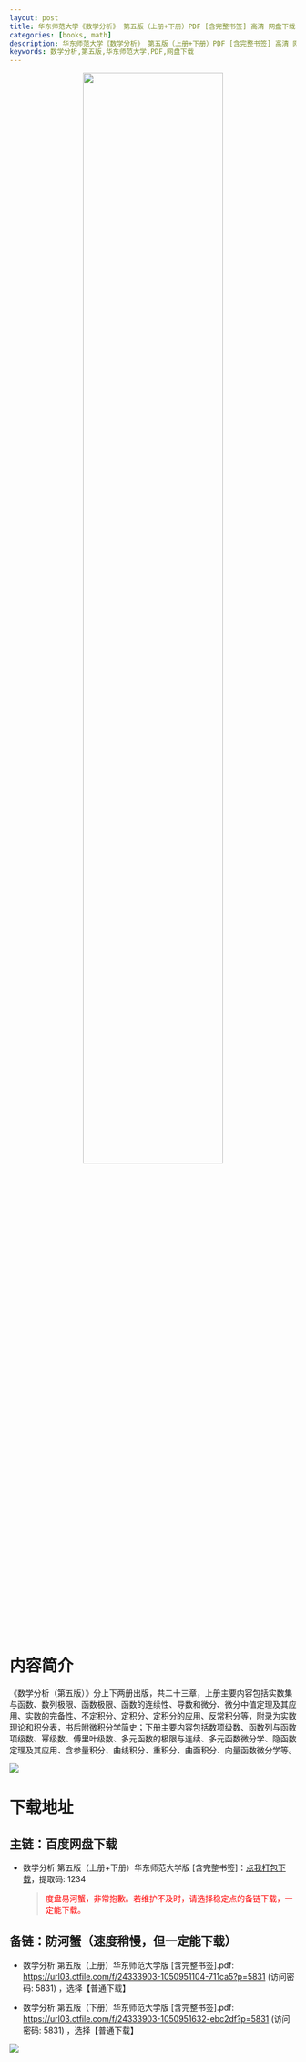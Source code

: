 ```yaml
---
layout: post
title: 华东师范大学《数学分析》 第五版（上册+下册）PDF [含完整书签] 高清 网盘下载
categories: [books, math]
description: 华东师范大学《数学分析》 第五版（上册+下册）PDF [含完整书签] 高清 网盘下载
keywords: 数学分析,第五版,华东师范大学,PDF,网盘下载
---
```


<center><img src="https://pic.imgdb.cn/item/6614dbe068eb935713de17e9.png" style="width:70%"></center>

# 内容简介

《数学分析（第五版）》分上下两册出版，共二十三章，上册主要内容包括实数集与函数、数列极限、函数极限、函数的连续性、导数和微分、微分中值定理及其应用、实数的完备性、不定积分、定积分、定积分的应用、反常积分等，附录为实数理论和积分表，书后附微积分学简史；下册主要内容包括数项级数、函数列与函数项级数、幂级数、傅里叶级数、多元函数的极限与连续、多元函数微分学、隐函数定理及其应用、含参量积分、曲线积分、重积分、曲面积分、向量函数微分学等。

![](https://pic.imgdb.cn/item/6612476468eb935713c85291.gif)

# 下载地址

## 主链：百度网盘下载

- 数学分析 第五版（上册+下册）华东师范大学版 [含完整书签]：[点我打包下载](https://pan.baidu.com/s/1DeOdm0g8fPkc71Aw9QzPNw?pwd=1234)，提取码: 1234

  > <p style="color:red" >度盘易河蟹，非常抱歉。若维护不及时，请选择稳定点的备链下载，一定能下载。</p>

## 备链：防河蟹（速度稍慢，但一定能下载）

- 数学分析 第五版（上册）华东师范大学版 [含完整书签].pdf: https://url03.ctfile.com/f/24333903-1050951104-711ca5?p=5831 (访问密码: 5831) ，选择【普通下载】

- 数学分析 第五版（下册）华东师范大学版 [含完整书签].pdf: https://url03.ctfile.com/f/24333903-1050951632-ebc2df?p=5831 (访问密码: 5831) ，选择【普通下载】

![](https://pic.imgdb.cn/item/661246bf68eb935713c7f81c.gif)
